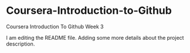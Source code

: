 # Coursera-Introduction-to-Github
Coursera Introduction To Github Week 3

I am editing the README file. Adding some more details about the project description.
